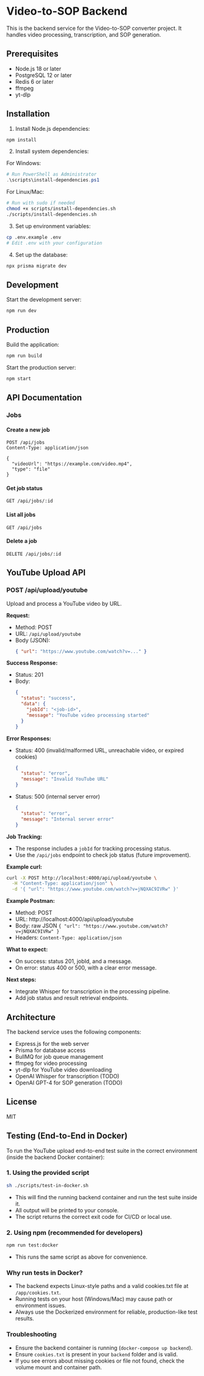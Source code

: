 # Video-to-SOP Backend

This is the backend service for the Video-to-SOP converter project. It handles video processing, transcription, and SOP generation.

## Prerequisites

- Node.js 18 or later
- PostgreSQL 12 or later
- Redis 6 or later
- ffmpeg
- yt-dlp

## Installation

1. Install Node.js dependencies:
```bash
npm install
```

2. Install system dependencies:

For Windows:
```powershell
# Run PowerShell as Administrator
.\scripts\install-dependencies.ps1
```

For Linux/Mac:
```bash
# Run with sudo if needed
chmod +x scripts/install-dependencies.sh
./scripts/install-dependencies.sh
```

3. Set up environment variables:
```bash
cp .env.example .env
# Edit .env with your configuration
```

4. Set up the database:
```bash
npx prisma migrate dev
```

## Development

Start the development server:
```bash
npm run dev
```

## Production

Build the application:
```bash
npm run build
```

Start the production server:
```bash
npm start
```

## API Documentation

### Jobs

#### Create a new job
```http
POST /api/jobs
Content-Type: application/json

{
  "videoUrl": "https://example.com/video.mp4",
  "type": "file"
}
```

#### Get job status
```http
GET /api/jobs/:id
```

#### List all jobs
```http
GET /api/jobs
```

#### Delete a job
```http
DELETE /api/jobs/:id
```

## YouTube Upload API

### POST /api/upload/youtube

Upload and process a YouTube video by URL.

**Request:**
- Method: POST
- URL: `/api/upload/youtube`
- Body (JSON):
  ```json
  { "url": "https://www.youtube.com/watch?v=..." }
  ```

**Success Response:**
- Status: 201
- Body:
  ```json
  {
    "status": "success",
    "data": {
      "jobId": "<job-id>",
      "message": "YouTube video processing started"
    }
  }
  ```

**Error Responses:**
- Status: 400 (invalid/malformed URL, unreachable video, or expired cookies)
  ```json
  {
    "status": "error",
    "message": "Invalid YouTube URL"
  }
  ```
- Status: 500 (internal server error)
  ```json
  {
    "status": "error",
    "message": "Internal server error"
  }
  ```

**Job Tracking:**
- The response includes a `jobId` for tracking processing status.
- Use the `/api/jobs` endpoint to check job status (future improvement).

**Example curl:**
```sh
curl -X POST http://localhost:4000/api/upload/youtube \
  -H "Content-Type: application/json" \
  -d '{ "url": "https://www.youtube.com/watch?v=jNQXAC9IVRw" }'
```

**Example Postman:**
- Method: POST
- URL: http://localhost:4000/api/upload/youtube
- Body: raw JSON `{ "url": "https://www.youtube.com/watch?v=jNQXAC9IVRw" }`
- Headers: `Content-Type: application/json`

**What to expect:**
- On success: status 201, jobId, and a message.
- On error: status 400 or 500, with a clear error message.

**Next steps:**
- Integrate Whisper for transcription in the processing pipeline.
- Add job status and result retrieval endpoints.

## Architecture

The backend service uses the following components:

- Express.js for the web server
- Prisma for database access
- BullMQ for job queue management
- ffmpeg for video processing
- yt-dlp for YouTube video downloading
- OpenAI Whisper for transcription (TODO)
- OpenAI GPT-4 for SOP generation (TODO)

## License

MIT 

## Testing (End-to-End in Docker)

To run the YouTube upload end-to-end test suite in the correct environment (inside the backend Docker container):

### 1. Using the provided script
```sh
sh ./scripts/test-in-docker.sh
```
- This will find the running backend container and run the test suite inside it.
- All output will be printed to your console.
- The script returns the correct exit code for CI/CD or local use.

### 2. Using npm (recommended for developers)
```sh
npm run test:docker
```
- This runs the same script as above for convenience.

### Why run tests in Docker?
- The backend expects Linux-style paths and a valid cookies.txt file at `/app/cookies.txt`.
- Running tests on your host (Windows/Mac) may cause path or environment issues.
- Always use the Dockerized environment for reliable, production-like test results.

### Troubleshooting
- Ensure the backend container is running (`docker-compose up backend`).
- Ensure `cookies.txt` is present in your `backend` folder and is valid.
- If you see errors about missing cookies or file not found, check the volume mount and container path. 